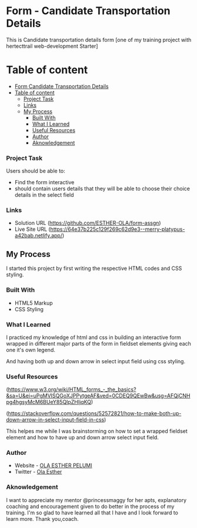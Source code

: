 # Form - Candidate Transportation Details

This is Candidate transportation details form [one of my training project with hertecttrail web-development Starter]

# Table of content

- [Form Candidate Transportation Details](#form-candidate-transportation-details)
- [Table of content](#table-of-content)
    - [Project Task](#project-task)
    - [Links](#links)
  - [My Process](#my-process)
    - [Built With](#built-with)
    - [What I Learned](#what-i-learned)
    - [Useful Resources](#useful-resources)
    - [Author](#author)
    - [Aknowledgement](#aknowledgement)


### Project Task

Users should be able to:

- Find the form interactive
- should contain users details that they will be able to choose their choice details in the select field


### Links

- Solution URL (https://github.com/ESTHER-OLA/form-assgn)
- Live Site URL (https://64e37b225c129f269c62d9e3--merry-platypus-a42bab.netlify.app/)


## My Process

I started this project by first writing the respective HTML codes and CSS styling. 

### Built With 

- HTML5 Markup
- CSS Styling

### What I Learned 

I practiced my knowledge of html and css in building an interactive form wrapped in different major parts of the form in fieldset elements giving each one it's own legend.

And having both up and down arrow in select input field using css styling.


### Useful Resources 

(https://www.w3.org/wiki/HTML_forms_-_the_basics?&sa=U&ei=uPgMVISQGoXJPPytgeAF&ved=0CDEQ9QEwBw&usg=AFQjCNHpg4hgsyMcM6BUeY85QIpZHIjqKQ)

(https://stackoverflow.com/questions/52572821/how-to-make-both-up-down-arrow-in-select-input-field-in-css)

This helpes me while I was brainstorming on how to set a wrapped fieldset element and how to have up and down arrow select input field.


### Author 

- Website - [OLA ESTHER PELUMI](https://github.com/ESTHER-OLA)
- Twitter - [Ola Esther](https://twitter.com/P_tomiwa_?t=HE5B98KKAv0af67LEabh6Q&s=09)


### Aknowledgement

I want to appreciate my mentor @princessmaggy for her apts, explanatory coaching and encouragement given to do better in the process of my training. I'm so glad to have learned all that I have and I look forward to learn more. Thank you,coach.

